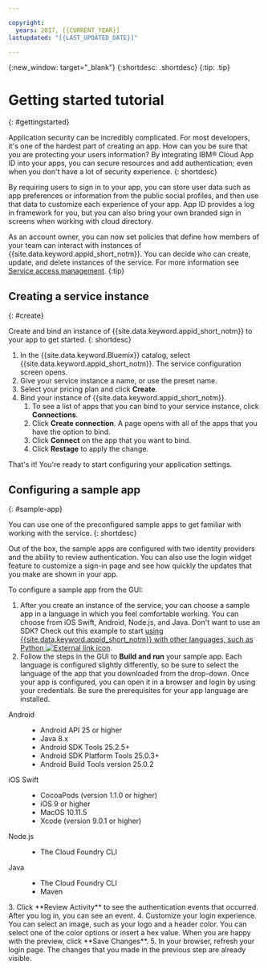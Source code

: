```yaml
---

copyright:
  years: 2017, [{CURRENT_YEAR}]
lastupdated: "[{LAST_UPDATED_DATE}]"

---
```


{:new_window: target="_blank"}
{:shortdesc: .shortdesc}
{:tip: .tip}

# Getting started tutorial
{: #gettingstarted}

Application security can be incredibly complicated. For most developers, it's one of the hardest part of creating an app. How can you be sure that you are protecting your users information? By integrating IBM® Cloud App ID into your apps, you can secure resources and add authentication; even when you don't have a lot of security experience.
{: shortdesc}

By requiring users to sign in to your app, you can store user data such as app preferences or information from the public social profiles, and then use that data to customize each experience of your app. App ID provides a log in framework for you, but you can also bring your own branded sign in screens when working with cloud directory.

As an account owner, you can now set policies that define how members of your team can interact with instances of {{site.data.keyword.appid_short_notm}}. You can decide who can create, update, and delete instances of the service. For more information see [Service access management](/docs/services/appid/iam.html).
{:tip}

## Creating a service instance
{: #create}

Create and bind an instance of {{site.data.keyword.appid_short_notm}} to your app to get started.
{: shortdesc}

1. In the {{site.data.keyword.Bluemix}} catalog, select {{site.data.keyword.appid_short_notm}}. The service configuration screen opens.
2. Give your service instance a name, or use the preset name.
3. Select your pricing plan and click **Create**.
4. Bind your instance of {{site.data.keyword.appid_short_notm}}.
    1. To see a list of apps that you can bind to your service instance, click **Connections**.
    2. Click **Create connection**. A page opens with all of the apps that you have the option to bind.
    3. Click **Connect** on the app that you want to bind.
    4. Click **Restage** to apply the change.

That's it! You're ready to start configuring your application settings.


## Configuring a sample app
{: #sample-app}

You can use one of the preconfigured sample apps to get familiar with working with the service.
{: shortdesc}

Out of the box, the sample apps are configured with two identity providers and the ability to review authentication. You can also use the login widget feature to customize a sign-in page and see how quickly the updates that you make are shown in your app.

To configure a sample app from the GUI:

1. After you create an instance of the service, you can choose a sample app in a language in which you feel comfortable working. You can choose from iOS Swift, Android, Node.js, and Java. Don't want to use an SDK? Check out this example to start <a href="https://github.com/mnsn/appid-python-flask-example" target="_blank">using {{site.data.keyword.appid_short_notm}} with other languages, such as Python <img src="../../icons/launch-glyph.svg" alt="External link icon"></a>.
2. Follow the steps in the GUI to **Build and run** your sample app. Each language is configured slightly differently, so be sure to select the language of the app that you downloaded from the drop-down. Once your app is configured, you can open it in a browser and login by using your credentials. Be sure the prerequisites for your app language are installed.
  <dl>
    <dt> Android </dt>
      <dd><ul><li> Android API 25 or higher </li><li> Java 8.x </li><li> Android SDK Tools 25.2.5+ </li><li> Android SDK Platform Tools 25.0.3+ </li><li> Android Build Tools version 25.0.2 </li></ul></dd>
    <dt> iOS Swift </dt>
      <dd><ul><li> CocoaPods (version 1.1.0 or higher) </li><li> iOS 9 or higher </li><li> MacOS 10.11.5 </li><li> Xcode (version 9.0.1 or higher) </li></ul></dd>
    <dt> Node.js </dt>
      <dd><ul><li> The Cloud Foundry CLI </li></ul></dd>
    <dt> Java </dt>
      <dd><ul><li> The Cloud Foundry CLI </li><li> Maven </li></ul></dd>
  </dl>
3. Click **Review Activity** to see the authentication events that occurred. After you log in, you can see an event.
4. Customize your login experience. You can select an image, such as your logo and a header color. You can select one of the color options or insert a hex value. When you are happy with the preview, click **Save Changes**.
5. In your browser, refresh your login page. The changes that you made in the previous step are already visible.
